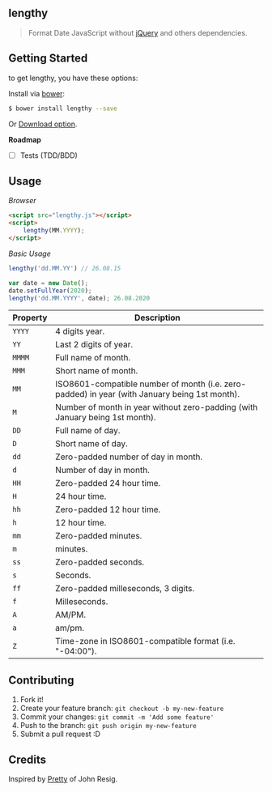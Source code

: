 ## lengthy

> Format Date JavaScript without [jQuery](https://jquery.com) and others dependencies.

## Getting Started

to get lengthy, you have these options:

Install via [bower](http://bower.io):

```sh
$ bower install lengthy --save
```

Or [Download option](https://github.com/mateusortiz/lengthy/archive/master.zip).

**Roadmap**

- [ ] Tests (TDD/BDD)

## Usage

*Browser*

```html
<script src="lengthy.js"></script>
<script>
	lengthy(MM.YYYY);
</script>
```

*Basic Usage*

```js
lengthy('dd.MM.YY') // 26.08.15

var date = new Date();
date.setFullYear(2020);
lengthy('dd.MM.YYYY', date); 26.08.2020
```

Property			| 	 Description
---				| ---
`YYYY`		|  4 digits year.
`YY`		|  Last 2 digits of year.
`MMMM`	|  Full name of month.
`MMM`		|  Short name of month.
`MM`		|  ISO8601-compatible number of month (i.e. zero-padded) in year (with January being 1st month).
`M`	|  Number of month in year without zero-padding (with January being 1st month).
`DD`		|  Full name of day.
`D`		|  Short name of day.
`dd`	|  Zero-padded number of day in month.
`d`		|  Number of day in month.
`HH`		|  Zero-padded 24 hour time.
`H`	|  24 hour time.
`hh`	|  Zero-padded 12 hour time.
`h`		|  12 hour time.
`mm`		|  Zero-padded minutes.
`m`	|  minutes.
`ss`		|  Zero-padded seconds.
`s`		|  Seconds.
`ff`	|  Zero-padded milleseconds, 3 digits.
`f`	|  Milleseconds.
`A`		|  AM/PM.
`a`		|  am/pm.
`Z`	|  Time-zone in ISO8601-compatible format (i.e. "-04:00").


## Contributing

1. Fork it!
2. Create your feature branch: `git checkout -b my-new-feature`
3. Commit your changes: `git commit -m 'Add some feature'`
4. Push to the branch: `git push origin my-new-feature`
5. Submit a pull request :D

## Credits

Inspired by [Pretty](http://ejohn.org/blog/javascript-pretty-date/) of John Resig.

